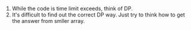 1. While the code is time limit exceeds, think of DP.
2. It's difficult to find out the correct DP way. Just try to think how to get the answer from smller array.